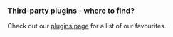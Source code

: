 ### Third-party plugins - where to find?

Check out our [plugins page](/plugins/) for a list of our favourites.
